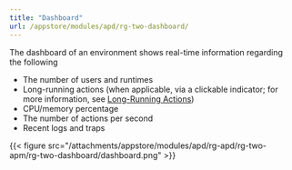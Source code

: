 ```yaml
---
title: "Dashboard"
url: /appstore/modules/apd/rg-two-dashboard/
---
```


The dashboard of an environment shows real-time information regarding the following

* The number of users and runtimes
* Long-running actions (when applicable, via a clickable indicator; for more information, see [Long-Running Actions](/appstore/modules/apd/rg-two-long-running-actions/))
* CPU/memory percentage
* The number of actions per second
* Recent logs and traps

{{< figure src="/attachments/appstore/modules/apd/rg-apd/rg-two-apm/rg-two-dashboard/dashboard.png" >}}
